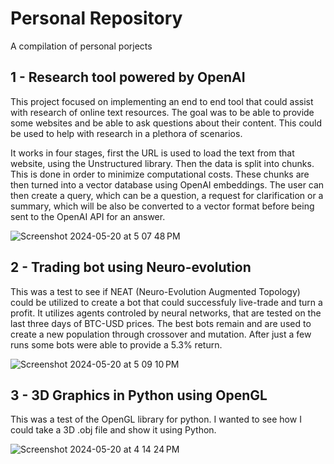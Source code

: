 # Personal Repository
A compilation of personal porjects

## 1 - Research tool powered by OpenAI
This project focused on implementing an end to end tool that could assist with research of online text resources. The goal was to be able to provide some websites and be able to ask questions about their content. This could be used to help with research in a plethora of scenarios. 



It works in four stages, first the URL is used to load the text from that website, using the Unstructured library. Then the data is split into chunks. This is done in order to minimize computational costs. These chunks are then turned into a vector database using OpenAI embeddings. The user can then create a query, which can be a question, a request for clarification or a summary, which will be also be converted to a vector format before being sent to the OpenAI API for an answer.

![Screenshot 2024-05-20 at 5 07 48 PM](https://github.com/anatolii-sid/personal/assets/146433876/42a80b66-79a3-4170-839a-826e69b14e90)

## 2 - Trading bot using Neuro-evolution
This was a test to see if NEAT (Neuro-Evolution Augmented Topology) could be utilized to create a bot that could successfuly live-trade and turn a profit. It utilizes agents controled by neural networks, that are tested on the last three days of BTC-USD prices. The best bots remain and are used to create a new population through crossover and mutation. After just a few runs some bots were able to provide a 5.3% return.

![Screenshot 2024-05-20 at 5 09 10 PM](https://github.com/anatolii-sid/personal/assets/146433876/8330279c-7351-430a-a4ce-3eab84960816)

## 3 - 3D Graphics in Python using OpenGL
This was a test of the OpenGL library for python. I wanted to see how I could take a 3D .obj file and show it using Python.

![Screenshot 2024-05-20 at 4 14 24 PM](https://github.com/anatolii-sid/personal/assets/146433876/aeb92e1c-82e4-4dce-8f20-52f66fd99678)
